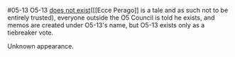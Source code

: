 #05-13
O5-13 [does not exist](https://scp-wiki.wikidot.com/ecceperago)([[Ecce Perago]] is a tale and as such not to be entirely trusted), everyone outside the O5 Council is told he exists, and memos are created under O5-13's name, but O5-13 exists only as a tiebreaker vote.

Unknown appearance.